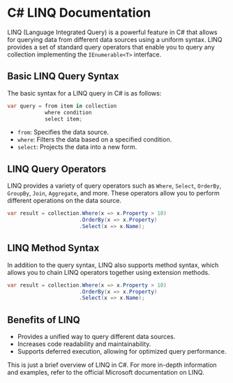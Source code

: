 # C# LINQ Documentation

LINQ (Language Integrated Query) is a powerful feature in C# that allows for querying data from different data sources using a uniform syntax. LINQ provides a set of standard query operators that enable you to query any collection implementing the `IEnumerable<T>` interface.

## Basic LINQ Query Syntax

The basic syntax for a LINQ query in C# is as follows:

```csharp
var query = from item in collection
            where condition
            select item;
```

- `from`: Specifies the data source.
- `where`: Filters the data based on a specified condition.
- `select`: Projects the data into a new form.

## LINQ Query Operators

LINQ provides a variety of query operators such as `Where`, `Select`, `OrderBy`, `GroupBy`, `Join`, `Aggregate`, and more. These operators allow you to perform different operations on the data source.

```csharp
var result = collection.Where(x => x.Property > 10)
                       .OrderBy(x => x.Property)
                       .Select(x => x.Name);
```

## LINQ Method Syntax

In addition to the query syntax, LINQ also supports method syntax, which allows you to chain LINQ operators together using extension methods.

```csharp
var result = collection.Where(x => x.Property > 10)
                       .OrderBy(x => x.Property)
                       .Select(x => x.Name);
```

## Benefits of LINQ

- Provides a unified way to query different data sources.
- Increases code readability and maintainability.
- Supports deferred execution, allowing for optimized query performance.

This is just a brief overview of LINQ in C#. For more in-depth information and examples, refer to the official Microsoft documentation on LINQ.